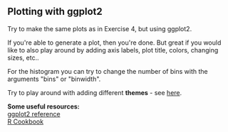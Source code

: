## Plotting with ggplot2

Try to make the same plots as in Exercise 4, but using ggplot2.

If you're able to generate a plot, then you're done. But great if you would like to also play around by adding axis labels, plot title, colors, changing sizes, etc..

For the histogram you can try to change the number of bins with the arguments "bins" or "binwidth".  

Try to play around with adding different **themes** - see [here](http://www.sthda.com/english/wiki/ggplot2-themes-and-background-colors-the-3-elements#quick-functions-to-change-plot-themes).  

**Some useful resources:**  
[ggplot2 reference](https://ggplot2.tidyverse.org/reference/)  
[R Cookbook](http://www.cookbook-r.com/Graphs/)
